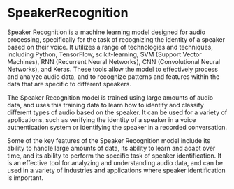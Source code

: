 # SpeakerRecognition 


Speaker Recognition is a machine learning model designed for audio processing, specifically for the task of recognizing the identity of a speaker based on their voice. It utilizes a range of technologies and techniques, including Python, TensorFlow, scikit-learning, SVM (Support Vector Machines), RNN (Recurrent Neural Networks), CNN (Convolutional Neural Networks), and Keras. These tools allow the model to effectively process and analyze audio data, and to recognize patterns and features within the data that are specific to different speakers.

The Speaker Recognition model is trained using large amounts of audio data, and uses this training data to learn how to identify and classify different types of audio based on the speaker. It can be used for a variety of applications, such as verifying the identity of a speaker in a voice authentication system or identifying the speaker in a recorded conversation.

Some of the key features of the Speaker Recognition model include its ability to handle large amounts of data, its ability to learn and adapt over time, and its ability to perform the specific task of speaker identification. It is an effective tool for analyzing and understanding audio data, and can be used in a variety of industries and applications where speaker identification is important.
